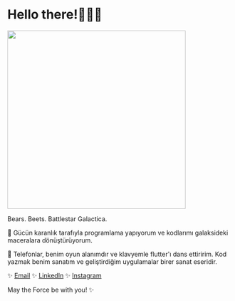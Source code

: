 # Hello there!🔫👋🏻

<p align="left">
  <img src="https://y.yarn.co/91e5cd54-a742-4ab1-8679-8cbaf842f603_text.gif" width="400" />
</p>

Bears. Beets. Battlestar Galactica.


🌌 Gücün karanlık tarafıyla programlama yapıyorum ve kodlarımı galaksideki maceralara dönüştürüyorum.

📱 Telefonlar, benim oyun alanımdır ve klavyemle flutter'ı dans ettiririm. Kod yazmak benim sanatım ve geliştirdiğim uygulamalar birer sanat eseridir.


✨ [Email](elifhusnaturkay@hotmail.com)
✨ [LinkedIn](https://www.linkedin.com/in/elifhusnaturkay/)
✨ [Instagram](https://www.instagram.com/experienctr/)

May the Force be with you! ✨
